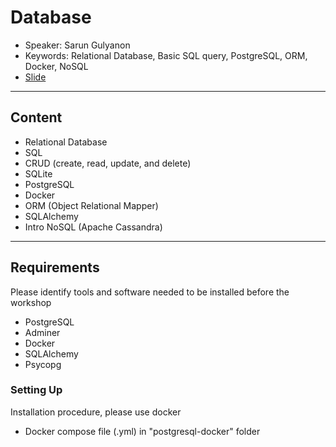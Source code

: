 # Database
* Speaker: Sarun Gulyanon
* Keywords: Relational Database, Basic SQL query, PostgreSQL, ORM, Docker, NoSQL
* [Slide](https://docs.google.com/presentation/d/1lSUka-0X6K4F6DyuleqS0kt0vlX-xWBioWx4HgPJm9M/edit?usp=sharing)

----
## Content
* Relational Database
* SQL
* CRUD (create, read, update, and delete)
* SQLite
* PostgreSQL
* Docker
* ORM (Object Relational Mapper)
* SQLAlchemy
* Intro NoSQL (Apache Cassandra)

----
## Requirements
  Please identify tools and software needed to be installed before the workshop
* PostgreSQL
* Adminer
* Docker
* SQLAlchemy
* Psycopg

### Setting Up
  Installation procedure, please use docker
* Docker compose file (.yml) in "postgresql-docker" folder